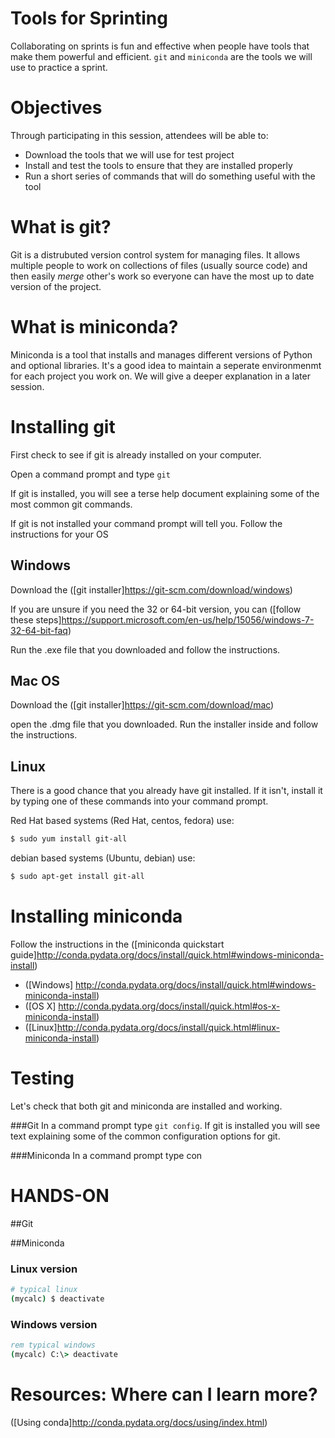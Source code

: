 # Tools for Sprinting
Collaborating on sprints is fun and effective when people have tools that make them powerful and efficient. `git` and `miniconda` are the tools we will use to practice a sprint. 

# Objectives
Through participating in this session, attendees will be able to:
* Download the tools that we will use for test project
* Install and test the tools to ensure that they are installed properly
* Run a short series of commands that will do something useful with the tool 

# What is git?
Git is a distrubuted version control system for managing files. It allows multiple people to work on collections of files (usually source code) and then easily *merge* other's work so everyone can have the most up to date version of the project. 

# What is miniconda?
Miniconda is a tool that installs and manages different versions of Python and optional libraries. It's a good idea to maintain a seperate environmenmt for each project you work on. We will give a deeper explanation in a later session.

# Installing git
First check to see if git is already installed on your computer.

Open a command prompt and type `git`

If git is installed, you will see a terse help document explaining some of the most common git commands.

If git is not installed your command prompt will tell you. Follow the instructions for your OS 

## Windows

Download the ([git installer]https://git-scm.com/download/windows)

If you are unsure if you need the 32 or 64-bit version, you can ([follow these steps]https://support.microsoft.com/en-us/help/15056/windows-7-32-64-bit-faq)

Run the .exe file that you downloaded and follow the instructions.

## Mac OS

Download the ([git installer]https://git-scm.com/download/mac)

open the .dmg file that you downloaded. Run the installer inside and follow the instructions.

## Linux

There is a good chance that you already have git installed. If it isn't, install it by typing one of these commands into your command prompt.

Red Hat based systems (Red Hat, centos, fedora) use:
```bash
$ sudo yum install git-all
```
debian based systems (Ubuntu, debian) use:
```bash
$ sudo apt-get install git-all
```

# Installing miniconda
Follow the instructions in the ([miniconda quickstart guide]http://conda.pydata.org/docs/install/quick.html#windows-miniconda-install)

* ([Windows] http://conda.pydata.org/docs/install/quick.html#windows-miniconda-install)
* ([OS X] http://conda.pydata.org/docs/install/quick.html#os-x-miniconda-install)
* ([Linux]http://conda.pydata.org/docs/install/quick.html#linux-miniconda-install)


# Testing
Let's check that both git and miniconda are installed and working.

###Git
In a command prompt type `git config`. If git is installed you will see text explaining some of the common configuration options for git.

###Miniconda
In a command prompt type con


# HANDS-ON

##Git 



##Miniconda
### Linux version
```bash
# typical linux
(mycalc) $ deactivate
```

### Windows version
```bat
rem typical windows
(mycalc) C:\> deactivate
```

# Resources: Where can I learn more?


([Using conda]http://conda.pydata.org/docs/using/index.html)




